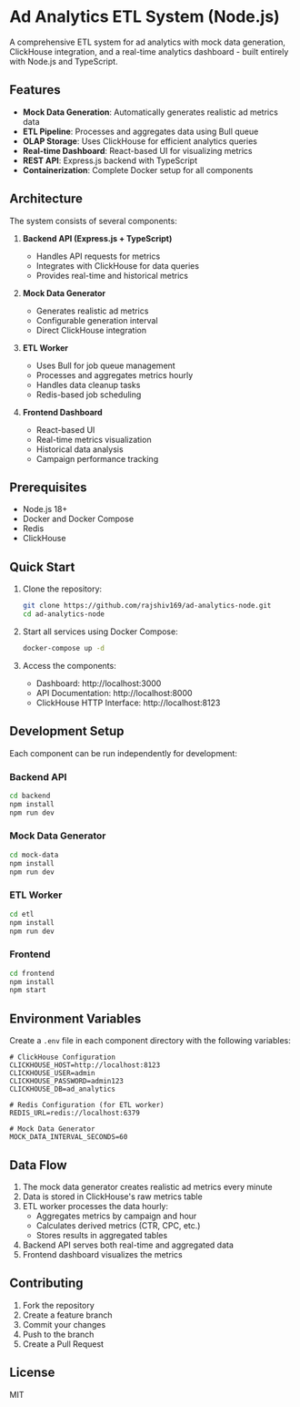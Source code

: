 # Ad Analytics ETL System (Node.js)

A comprehensive ETL system for ad analytics with mock data generation, ClickHouse integration, and a real-time analytics dashboard - built entirely with Node.js and TypeScript.

## Features

- **Mock Data Generation**: Automatically generates realistic ad metrics data
- **ETL Pipeline**: Processes and aggregates data using Bull queue
- **OLAP Storage**: Uses ClickHouse for efficient analytics queries
- **Real-time Dashboard**: React-based UI for visualizing metrics
- **REST API**: Express.js backend with TypeScript
- **Containerization**: Complete Docker setup for all components

## Architecture

The system consists of several components:

1. **Backend API (Express.js + TypeScript)**
   - Handles API requests for metrics
   - Integrates with ClickHouse for data queries
   - Provides real-time and historical metrics

2. **Mock Data Generator**
   - Generates realistic ad metrics
   - Configurable generation interval
   - Direct ClickHouse integration

3. **ETL Worker**
   - Uses Bull for job queue management
   - Processes and aggregates metrics hourly
   - Handles data cleanup tasks
   - Redis-based job scheduling

4. **Frontend Dashboard**
   - React-based UI
   - Real-time metrics visualization
   - Historical data analysis
   - Campaign performance tracking

## Prerequisites

- Node.js 18+
- Docker and Docker Compose
- Redis
- ClickHouse

## Quick Start

1. Clone the repository:
   ```bash
   git clone https://github.com/rajshiv169/ad-analytics-node.git
   cd ad-analytics-node
   ```

2. Start all services using Docker Compose:
   ```bash
   docker-compose up -d
   ```

3. Access the components:
   - Dashboard: http://localhost:3000
   - API Documentation: http://localhost:8000
   - ClickHouse HTTP Interface: http://localhost:8123

## Development Setup

Each component can be run independently for development:

### Backend API
```bash
cd backend
npm install
npm run dev
```

### Mock Data Generator
```bash
cd mock-data
npm install
npm run dev
```

### ETL Worker
```bash
cd etl
npm install
npm run dev
```

### Frontend
```bash
cd frontend
npm install
npm start
```

## Environment Variables

Create a `.env` file in each component directory with the following variables:

```env
# ClickHouse Configuration
CLICKHOUSE_HOST=http://localhost:8123
CLICKHOUSE_USER=admin
CLICKHOUSE_PASSWORD=admin123
CLICKHOUSE_DB=ad_analytics

# Redis Configuration (for ETL worker)
REDIS_URL=redis://localhost:6379

# Mock Data Generator
MOCK_DATA_INTERVAL_SECONDS=60
```

## Data Flow

1. The mock data generator creates realistic ad metrics every minute
2. Data is stored in ClickHouse's raw metrics table
3. ETL worker processes the data hourly:
   - Aggregates metrics by campaign and hour
   - Calculates derived metrics (CTR, CPC, etc.)
   - Stores results in aggregated tables
4. Backend API serves both real-time and aggregated data
5. Frontend dashboard visualizes the metrics

## Contributing

1. Fork the repository
2. Create a feature branch
3. Commit your changes
4. Push to the branch
5. Create a Pull Request

## License

MIT